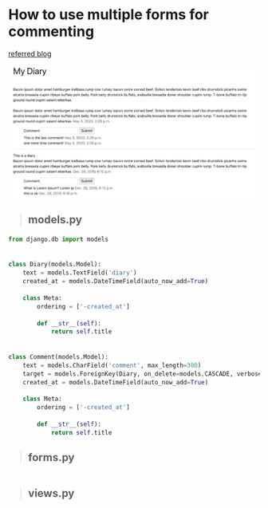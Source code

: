 # How to use multiple forms for commenting

[referred blog](https://narito.ninja/blog/detail/95/)

![1_how_it_looks](https://github.com/NoriKaneshige/Django_Multiple_Forms_For_Commenting/blob/master/1_how_it_looks.png)


> ## models.py
``` python
from django.db import models


class Diary(models.Model):
    text = models.TextField('diary')
    created_at = models.DateTimeField(auto_now_add=True)

    class Meta:
        ordering = ['-created_at']
  
        def __str__(self):
            return self.title


class Comment(models.Model):
    text = models.CharField('comment', max_length=300)
    target = models.ForeignKey(Diary, on_delete=models.CASCADE, verbose_name='related diary')
    created_at = models.DateTimeField(auto_now_add=True)

    class Meta:
        ordering = ['-created_at']
  
        def __str__(self):
            return self.title
```

> ## forms.py
``` python


```


> ## views.py
``` python


```
